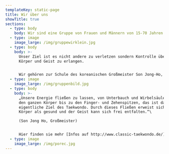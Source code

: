 ```yaml
---
templateKey: static-page
title: Wir über uns
showTitle: true
sections:
  - type: body
    body: Wir sind eine Gruppe von Frauen und Männern von 15-70 Jahren.
  - type: image
    image_large: /img/gruppewirklein.jpg
  - type: body
    body: >-
      Unser Ziel ist es nicht andere zu verletzen sondern Kontrolle über unseren
      Körper und Geist zu erlangen.


      Wir gehören zur Schule des koreanischen Großmeister Son Jong-Ho, der Schulen in ganz Deutschland, Österreich, Italien und der Schweiz hat.
  - type: image
    image_large: /img/gruppenbild.jpg
  - type: body
    body: >-
      „Unsere Energie fließen zu lassen, von Unterbauch und Wirbelsäule durch
      den ganzen Körper bis zu den Finger- und Zehenspitzen, das ist das
      eigentliche Ziel des Taekwondo. Durch dieses Fließen erweist sich der
      Körper als gesund und der Geist kann sich frei entfalten.“\

      (Son Jong Ho, Großmeister)


      Hier finden sie mehr [Infos auf http://www.classic-taekwondo.de/](http://www.classic-taekwondo.de/) über Classic Taekwondo.
  - type: image
    image_large: /img/porec.jpg
---
```

